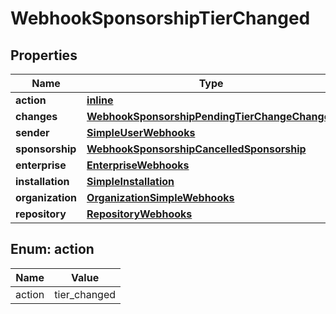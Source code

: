 
# WebhookSponsorshipTierChanged

## Properties
Name | Type | Description | Notes
------------ | ------------- | ------------- | -------------
**action** | [**inline**](#Action) |  | 
**changes** | [**WebhookSponsorshipPendingTierChangeChanges**](WebhookSponsorshipPendingTierChangeChanges.md) |  | 
**sender** | [**SimpleUserWebhooks**](SimpleUserWebhooks.md) |  | 
**sponsorship** | [**WebhookSponsorshipCancelledSponsorship**](WebhookSponsorshipCancelledSponsorship.md) |  | 
**enterprise** | [**EnterpriseWebhooks**](EnterpriseWebhooks.md) |  |  [optional]
**installation** | [**SimpleInstallation**](SimpleInstallation.md) |  |  [optional]
**organization** | [**OrganizationSimpleWebhooks**](OrganizationSimpleWebhooks.md) |  |  [optional]
**repository** | [**RepositoryWebhooks**](RepositoryWebhooks.md) |  |  [optional]


<a id="Action"></a>
## Enum: action
Name | Value
---- | -----
action | tier_changed



